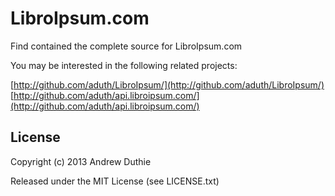 # LibroIpsum.com

Find contained the complete source for LibroIpsum.com

You may be interested in the following related projects:

[http://github.com/aduth/LibroIpsum/](http://github.com/aduth/LibroIpsum/)
[http://github.com/aduth/api.libroipsum.com/](http://github.com/aduth/api.libroipsum.com/)

## License

Copyright (c) 2013 Andrew Duthie

Released under the MIT License (see LICENSE.txt)
